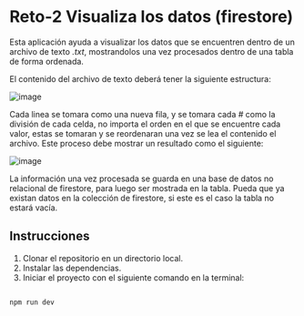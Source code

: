 # Reto-2 Visualiza los datos (firestore)

Esta aplicación ayuda a visualizar los datos que se encuentren dentro de un archivo de texto *.txt*, mostrandolos una vez procesados dentro de una tabla de forma ordenada.

El contenido del archivo de texto deberá tener la siguiente estructura:

![image](https://github.com/EdinsonGomez/clase-alpha-reto-1/assets/21073001/55a0b0f7-2b4c-4fea-9725-3a3902a0e934)

Cada linea se tomara como una nueva fila, y se tomara cada *#* como la división de cada celda, no importa el orden en el que se encuentre cada valor, estas se tomaran y se reordenaran una vez se lea el contenido el archivo. Este proceso debe mostrar un resultado como el siguiente:

![image](https://github.com/EdinsonGomez/clase-alpha-reto-1/assets/21073001/aa6b8af6-f603-469c-b477-11278098c0d5)

La información una vez procesada se guarda en una base de datos no relacional de firestore, para luego ser mostrada en la tabla. Pueda que ya existan datos en la colección de firestore, si este es el caso la tabla no estará vacía.

## Instrucciones

1. Clonar el repositorio en un directorio local.
2. Instalar las dependencias.
3. Iniciar el proyecto con el siguiente comando en la terminal:

```

npm run dev

```
